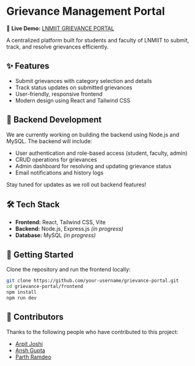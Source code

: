 # Grievance Management Portal

🔗 **Live Demo:** [LNMIIT GRIEVANCE PORTAL](https://gmp-user-ui41.vercel.app/) 

A centralized platform built for students and faculty of LNMIIT to submit, track, and resolve grievances efficiently.

## ✨ Features

- Submit grievances with category selection and details
- Track status updates on submitted grievances
- User-friendly, responsive frontend
- Modern design using React and Tailwind CSS

## 🚧 Backend Development

We are currently working on building the backend using Node.js and MySQL. The backend will include:

- User authentication and role-based access (student, faculty, admin)
- CRUD operations for grievances
- Admin dashboard for resolving and updating grievance status
- Email notifications and history logs

Stay tuned for updates as we roll out backend features!

## 🛠 Tech Stack

- **Frontend:** React, Tailwind CSS, Vite
- **Backend:** Node.js, Express.js *(in progress)*
- **Database:** MySQL *(in progress)*

## 🚀 Getting Started

Clone the repository and run the frontend locally:

```bash
git clone https://github.com/your-username/grievance-portal.git
cd grievance-portal/frontend
npm install
npm run dev
```

## 🤝 Contributors

Thanks to the following people who have contributed to this project:

- [Arpit Joshi](https://github.com/ohhpeejoshi) 
- [Ansh Gupta](https://github.com/Ansh7096)
- [Parth Ramdeo](https://github.com/kumathepanda)
